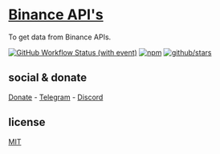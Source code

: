 # [Binance API's](https://docs.binance.com.br/)

To get data from Binance APIs.

[![GitHub Workflow Status (with event)](https://img.shields.io/github/actions/workflow/status/brtmvdl/binance/npm-publish.yml?label=GitHub%20Actions&link=https%3A%2F%2Fgithub.com%2Fbrtmvdl%2Fbinance%2Factions%2Fworkflows%2Fnpm-publish.yml)](https://github.com/brtmvdl/binance/actions/workflows/npm-publish.yml) [![npm](https://img.shields.io/npm/dw/%40brtmvdl/binance?label=NPM%20Weekly%20Downloads)](https://www.npmjs.com/package/@brtmvdl/binance) [![github/stars](https://img.shields.io/github/stars/brtmvdl/binance?style=social)](https://img.shields.io/github/stars/brtmvdl/binance?style=social) 

## social & donate

[Donate](https://link.mercadopago.com.br/brtmvdl) - [Telegram](https://t.me/+KRmg5MlqgMk0MTg5) - [Discord](https://discord.gg/auCmnvV2)

## license

[MIT](./LICENSE)
